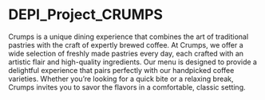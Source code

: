 # DEPI_Project_CRUMPS
Crumps is a unique dining experience that combines the art of traditional pastries with the craft of expertly brewed coffee. At Crumps, we offer a wide selection of freshly made pastries every day, each crafted with an artistic flair and high-quality ingredients. Our menu is designed to provide a delightful experience that pairs perfectly with our handpicked coffee varieties. Whether you’re looking for a quick bite or a relaxing break, Crumps invites you to savor the flavors in a comfortable, classic setting. 
